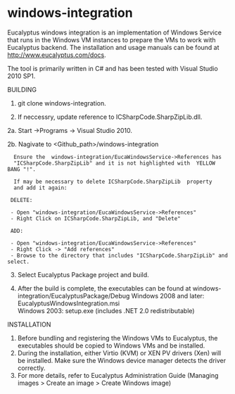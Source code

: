 windows-integration
===================

Eucalyptus windows integration is an implementation of Windows Service that runs in the Windows VM instances to prepare the VMs to work with Eucalyptus backend. The installation and usage manuals can be found at http://www.eucalyptus.com/docs.

The tool is primarily written in C# and has been tested with Visual Studio 2010 SP1.

BUILDING

1. git clone windows-integration. 

2. If neccessry, update reference to ICSharpCode.SharpZipLib.dll.

  2a. Start ->Programs -> Visual Studio 2010.

  2b. Nagivate to <Github_path>/windows-integration

      Ensure the  windows-integration/EucaWindowsService->References has
      "ICSharpCode.SharpZipLib" and it is not highlighted with  YELLOW BANG "!".

      If may be necessary to delete ICSharpCode.SharpZipLib  property 
      and add it again:

     DELETE:

     - Open "windows-integration/EucaWindowsService->References"
     - Right Click on ICSharpCode.SharpZipLib, and "Delete" 

     ADD:

     - Open "windows-integration/EucaWindowsService->References"
     - Right Click -> "Add references" 
     - Browse to the directory that includes "ICSharpCode.SharpZipLib" and select.

3. Select Eucalyptus Package project and build.

4. After the build is complete, the executables can be found at windows-integration/EucalyptusPackage/Debug 
      Windows 2008 and later: EucalyptusWindowsIntegration.msi  
      Windows 2003:           setup.exe (includes .NET 2.0 redistributable)

INSTALLATION

1. Before bundling and registering the Windows VMs to Eucalyptus, the executables should be copied to Windows VMs and be installed.
2. During the installation, either Virtio (KVM) or XEN PV drivers (Xen) will be installed. Make sure the Windows device manager detects the driver correctly.
3. For more details, refer to Eucalyptus Administration Guide (Managing images > Create an image > Create Windows image) 
